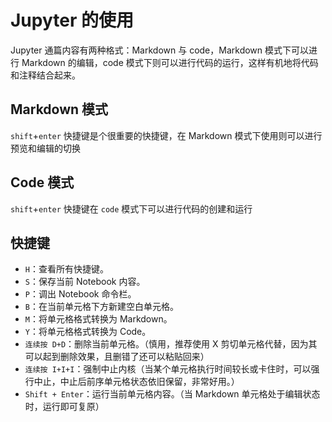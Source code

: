 # Jupyter 的使用

Jupyter 通篇内容有两种格式：Markdown 与 code，Markdown 模式下可以进行 Markdown 的编辑，code 模式下则可以进行代码的运行，这样有机地将代码和注释结合起来。

## Markdown 模式

`shift`+`enter` 快捷键是个很重要的快捷键，在 Markdown 模式下使用则可以进行预览和编辑的切换

## Code 模式

`shift`+`enter` 快捷键在 `code` 模式下可以进行代码的创建和运行

## 快捷键

- `H`：查看所有快捷键。
- `S`：保存当前 Notebook 内容。
- `P`：调出 Notebook 命令栏。
- `B`：在当前单元格下方新建空白单元格。
- `M`：将单元格格式转换为 Markdown。
- `Y`：将单元格格式转换为 Code。
- `连续按 D+D`：删除当前单元格。（慎用，推荐使用 X 剪切单元格代替，因为其可以起到删除效果，且删错了还可以粘贴回来）
- `连续按 I+I+I`：强制中止内核（当某个单元格执行时间较长或卡住时，可以强行中止，中止后前序单元格状态依旧保留，非常好用。）
- `Shift + Enter`：运行当前单元格内容。（当 Markdown 单元格处于编辑状态时，运行即可复原）